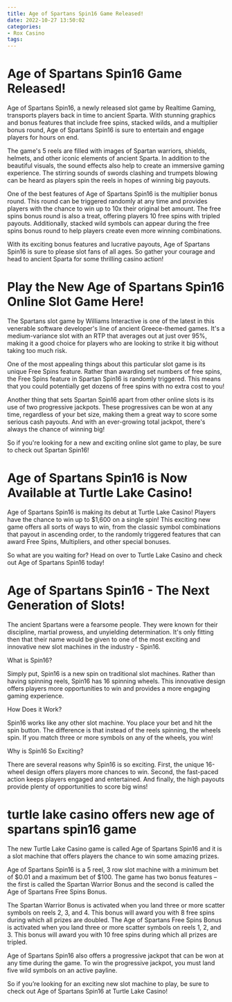 ```yaml
---
title: Age of Spartans Spin16 Game Released!
date: 2022-10-27 13:50:02
categories:
- Rox Casino
tags:
---
```



#  Age of Spartans Spin16 Game Released!

Age of Spartans Spin16, a newly released slot game by Realtime Gaming, transports players back in time to ancient Sparta. With stunning graphics and bonus features that include free spins, stacked wilds, and a multiplier bonus round, Age of Spartans Spin16 is sure to entertain and engage players for hours on end.

The game's 5 reels are filled with images of Spartan warriors, shields, helmets, and other iconic elements of ancient Sparta. In addition to the beautiful visuals, the sound effects also help to create an immersive gaming experience. The stirring sounds of swords clashing and trumpets blowing can be heard as players spin the reels in hopes of winning big payouts.

One of the best features of Age of Spartans Spin16 is the multiplier bonus round. This round can be triggered randomly at any time and provides players with the chance to win up to 10x their original bet amount. The free spins bonus round is also a treat, offering players 10 free spins with tripled payouts. Additionally, stacked wild symbols can appear during the free spins bonus round to help players create even more winning combinations.

With its exciting bonus features and lucrative payouts, Age of Spartans Spin16 is sure to please slot fans of all ages. So gather your courage and head to ancient Sparta for some thrilling casino action!

#  Play the New Age of Spartans Spin16 Online Slot Game Here!

The Spartans slot game by Williams Interactive is one of the latest in this venerable software developer's line of ancient Greece-themed games. It's a medium-variance slot with an RTP that averages out at just over 95%, making it a good choice for players who are looking to strike it big without taking too much risk.

One of the most appealing things about this particular slot game is its unique Free Spins feature. Rather than awarding set numbers of free spins, the Free Spins feature in Spartan Spin16 is randomly triggered. This means that you could potentially get dozens of free spins with no extra cost to you!

Another thing that sets Spartan Spin16 apart from other online slots is its use of two progressive jackpots. These progressives can be won at any time, regardless of your bet size, making them a great way to score some serious cash payouts. And with an ever-growing total jackpot, there's always the chance of winning big!

So if you're looking for a new and exciting online slot game to play, be sure to check out Spartan Spin16!

#  Age of Spartans Spin16 is Now Available at Turtle Lake Casino!

Age of Spartans Spin16 is making its debut at Turtle Lake Casino! Players have the chance to win up to $1,600 on a single spin! This exciting new game offers all sorts of ways to win, from the classic symbol combinations that payout in ascending order, to the randomly triggered features that can award Free Spins, Multipliers, and other special bonuses.

So what are you waiting for? Head on over to Turtle Lake Casino and check out Age of Spartans Spin16 today!

# Age of Spartans Spin16 - The Next Generation of Slots!

The ancient Spartans were a fearsome people. They were known for their discipline, martial prowess, and unyielding determination. It's only fitting then that their name would be given to one of the most exciting and innovative new slot machines in the industry - Spin16.

What is Spin16?

Simply put, Spin16 is a new spin on traditional slot machines. Rather than having spinning reels, Spin16 has 16 spinning wheels. This innovative design offers players more opportunities to win and provides a more engaging gaming experience.

How Does it Work?

Spin16 works like any other slot machine. You place your bet and hit the spin button. The difference is that instead of the reels spinning, the wheels spin. If you match three or more symbols on any of the wheels, you win!

Why is Spin16 So Exciting?

There are several reasons why Spin16 is so exciting. First, the unique 16-wheel design offers players more chances to win. Second, the fast-paced action keeps players engaged and entertained. And finally, the high payouts provide plenty of opportunities to score big wins!

#  turtle lake casino offers new age of spartans spin16 game

The new Turtle Lake Casino game is called Age of Spartans Spin16 and it is a slot machine that offers players the chance to win some amazing prizes.

Age of Spartans Spin16 is a 5 reel, 3 row slot machine with a minimum bet of $0.01 and a maximum bet of $100. The game has two bonus features – the first is called the Spartan Warrior Bonus and the second is called the Age of Spartans Free Spins Bonus.

The Spartan Warrior Bonus is activated when you land three or more scatter symbols on reels 2, 3, and 4. This bonus will award you with 8 free spins during which all prizes are doubled. The Age of Spartans Free Spins Bonus is activated when you land three or more scatter symbols on reels 1, 2, and 3. This bonus will award you with 10 free spins during which all prizes are tripled.

Age of Spartans Spin16 also offers a progressive jackpot that can be won at any time during the game. To win the progressive jackpot, you must land five wild symbols on an active payline.

So if you’re looking for an exciting new slot machine to play, be sure to check out Age of Spartans Spin16 at Turtle Lake Casino!